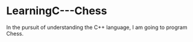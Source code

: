 # LearningC---Chess
In the pursuit of understanding the C++ language, I am going to program Chess. 
